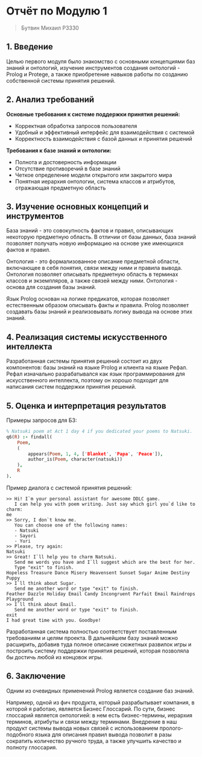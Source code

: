 # Отчёт по Модулю 1

> Бутвин Михаил P3330


## 1. Введение

Целью первого модуля было знакомство с основными концепциями баз знаний и онтологий, изучение инструментов создания онтологий - Prolog и Protege, а также приобретение навыков работы по созданию собственной системы принятия решений.

## 2. Анализ требований

**Основные требования к системе поддержки принятия решений:**
- Корректная обработка запросов пользователя
- Удобный и эффективный интерфейс для взаимодействия с системой
- Корректность взаимодействия с базой данных и принятия решений


**Требования к базе знаний и онтологии:**
- Полнота и достоверность информации
- Отсутствие противоречий в базе знаний
- Четкое определение модели открытого или закрытого мира
- Понятная иерархия онтологии, система классов и атрибутов, отражающая предметную область


## 3. Изучение основных концепций и инструментов

База знаний - это совокупность фактов и правил, описывающих некоторую предметную область.
В отличии от базы данных, база знаний позволяет получать новую информацию на основе уже имеющихся фактов и правил.

Онтология - это формализованное описание предметной области, включающее в себя понятия, связи между ними и правила вывода.
Онтология позволяет описывать предметную область в терминах классов и экземпляров, а также связей между ними.
Онтология - основа для создания базы знаний.

Язык Prolog основан на логике предикатов, которая позволяет естественным образом описывать факты и правила.
Prolog позволяет создавать базы знаний и реализовывать логику вывода на основе этих знаний.

## 4. Реализация системы искусственного интеллекта

Разработанная системы принятия решений состоит из двух компонентов: базы знаний на языке Prolog и клиента на языке Рефал.
Рефал изначально разрабатывался как язык программирования для искусственного интеллекта, поэтому он хорошо подходит для написания систем поддержки принятия решений.

## 5. Оценка и интерпретация результатов

Примеры запросов для БЗ:

```prolog
% Natsuki poem at Act 1 day 4 if you dedicated your poems to Natsuki.
q6(R) :- findall(
    Poem,
    (
        appears(Poem, 1, 4, ['Blanket', 'Papa', 'Peace']),
        author_is(Poem, character(natsuki))
    ),
    R
).
```

Пример диалога с системой принятия решений:

```
>> Hi! I`m your personal assistant for awesome DDLC game.
   I can help you with poem writing. Just say which girl you`d like to charm:
me
>> Sorry, I don`t know me.
   You can choose one of the following names:
   - Natsuki
   - Sayori
   - Yuri
>> Please, try again:
Natsuki
>> Great! I`ll help you to charm Natsuki.
   Send me words you have and I`ll suggest which are the best for her.
   Type "exit" to finish.
Hopeless Treasure Dance Misery Heavensent Sunset Sugar Anime Destiny Puppy
>> I`ll think about Sugar.
   Send me another word or type "exit" to finish.
Feather Dazzle Holiday Email Candy Incongruent Parfait Email Raindrops Playground
>> I`ll think about Email.
   Send me another word or type "exit" to finish.
exit
I had great time with you. Goodbye!
```

Разработанная система полностью соответствует поставленным требованиям и целям проекта.
В дальнейшем базу знаний можно расширить, добавив туда полное описание сюжетных развилок игры и построить систему поддержки принятия решений, которая позволяла бы достичь любой из концовок игры.

## 6. Заключение

Одним из очевидных применений Prolog является создание баз знаний.

Например, одной из фич продукта, который разрабытывает компания, в которой я работаю, является Бизнес Глоссарий.
По сути, бизнес глоссарий является онтологией: в нем есть бизнес-термины, иерархия терминов, атрибуты и связи между терминами.
Внедрение в наш продукт системы вывода новых связей с использованием пролого-подобного языка для описания правил вывода
позволит в разы сократить количество ручного труда, а также улучшить качество и полноту глоссария.
